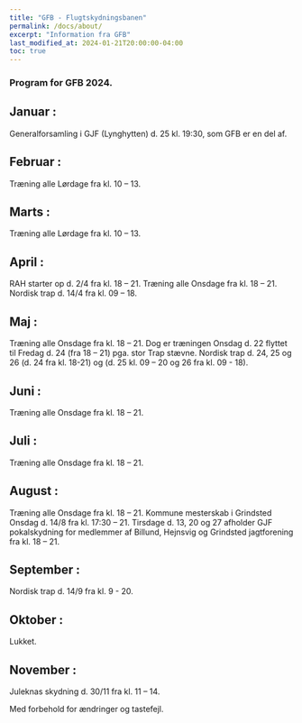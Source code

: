 ```yaml
---
title: "GFB - Flugtskydningsbanen"
permalink: /docs/about/
excerpt: "Information fra GFB"
last_modified_at: 2024-01-21T20:00:00-04:00
toc: true
---
```

### Program for GFB 2024.

## Januar :
Generalforsamling i GJF (Lynghytten) d. 25 kl. 19:30, som GFB er en del af.
 
## Februar :
Træning alle Lørdage fra kl. 10 – 13.
 
## Marts :
Træning alle Lørdage fra kl. 10 – 13.
 
## April :
RAH starter op d. 2/4 fra kl. 18 – 21.
Træning alle Onsdage fra kl. 18 – 21.
Nordisk trap d. 14/4 fra kl. 09 – 18.
 
## Maj :
Træning alle Onsdage fra kl. 18 – 21.
Dog er træningen Onsdag d. 22 flyttet til Fredag d. 24 (fra 18 – 21) pga. stor Trap stævne.
Nordisk trap d. 24, 25 og 26 (d. 24 fra kl. 18-21) og (d. 25 kl. 09 – 20 og 26 fra kl. 09 - 18).
 
## Juni :
Træning alle Onsdage fra kl. 18 – 21.
 
## Juli :
Træning alle Onsdage fra kl. 18 – 21.
 
## August :
Træning alle Onsdage fra kl. 18 – 21.
Kommune mesterskab i Grindsted Onsdag d. 14/8 fra kl. 17:30 – 21.
Tirsdage d. 13, 20 og 27 afholder GJF pokalskydning for medlemmer af Billund, Hejnsvig og Grindsted jagtforening fra kl. 18 – 21.
 
## September :
Nordisk trap d. 14/9 fra kl. 9 - 20.
 
## Oktober :
Lukket.
 
## November :
Juleknas skydning d. 30/11 fra kl. 11 – 14.
 
Med forbehold for ændringer og tastefejl.
